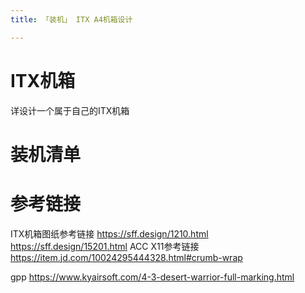 ```yaml
---
title: 「装机」 ITX A4机箱设计

---
```






# ITX机箱
详设计一个属于自己的ITX机箱


# 装机清单





# 参考链接
ITX机箱图纸参考链接
https://sff.design/1210.html
https://sff.design/15201.html
ACC X11参考链接
https://item.jd.com/10024295444328.html#crumb-wrap

gpp
https://www.kyairsoft.com/4-3-desert-warrior-full-marking.html
